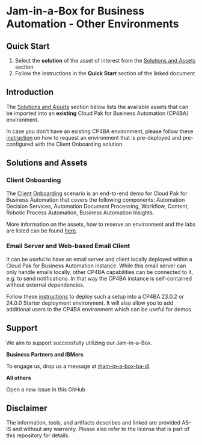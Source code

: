 # Jam-in-a-Box for Business Automation - Other Environments

## Quick Start

1. Select the **solution** of the asset of interest from the [Solutions and Assets](#solutions-and-assets) section
2. Follow the instructions in the **Quick Start** section of the linked document



## Introduction

The [Solutions and Assets](#solutions-and-assets) section below lists the available assets that can be imported into an **existing** Cloud Pak for Business Automation (CP4BA) environment.

In case you don't have an existing CP4BA environment, please follow these [instruction](../index.md) on how to request an environment that is pre-deployed and pre-configured with the Client Onboarding solution.



## Solutions and Assets

### Client Onboarding

The <a href='https://github.com/IBM/cp4ba-client-onboarding-scenario' target = '_blank'>Client Onboarding</a> scenario is an end-to-end demo for Cloud Pak for Business Automation that covers the following components: Automation Decision Services, Automation Document Processing, Workflow, Content, Robotic Process Automation, Business Automation Insights.

More information on the assets, how to reserve an environment and the labs are listed can be found [here](Solutions/Client%20Onboarding/README_2302_SelfDeploy.md).

### Email Server and Web-based Email Client

It can be useful to have an email server and client locally deployed within a Cloud Pak for Business Automation instance. While this email server can only handle emails locally, other CP4BA capabilities can be connected to it, e.g. to send notifications. In that way the CP4BA instance is self-contained without external dependencies.

Follow these <a href='https://github.com/IBM/cp4ba-client-onboarding-scenario/blob/main/DeployingEmailServerClient.md' target = '_blank'>instructions</a> to deploy such a setup into a CP4BA 23.0.2 or 24.0.0 Starter deployment environment. It will also allow you to add additional users to the CP4BA environment which can be useful for demos.



## Support

We aim to support successfully utilizing our Jam-in-a-Box.

**Business Partners and IBMers**

To engage us, drop us a message at <a href='https://ibm-cloudpak-partners.slack.com/archives/C04SMFNLA3T' target = '_blank'>#jam-in-a-box-ba-dl</a>.

**All others**

Open a new issue in this GitHub



## Disclaimer

The information, tools, and artifacts describes and linked are provided AS-IS and without any warranty. Please also refer to the license that is part of this repository for details.
